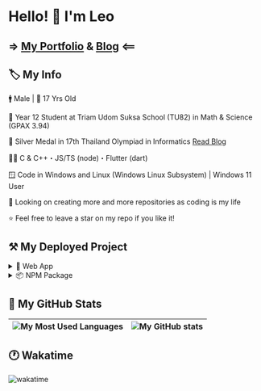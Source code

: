 # Hello! 👋 I'm Leo

## => [My Portfolio](https://portfolio.leomotors.vercel.app) & [Blog](https://portfolio.leomotors.vercel.app/blog) <==

## 🏷️ My Info

🚹 Male | 🎂 17 Yrs Old

🏫 Year 12 Student at Triam Udom Suksa School (TU82) in Math & Science (GPAX 3.94)

🥈 Silver Medal in 17th Thailand Olympiad in Informatics [Read Blog](https://github.com/Leomotors/TOI17-Journey#readme)

👨‍💻 C & C++・JS/TS (node)・Flutter (dart)

🪟 Code in Windows and Linux (Windows Linux Subsystem) | Windows 11 User

👀 Looking on creating more and more repositories as coding is my life

⭐ Feel free to leave a star on my repo if you like it!

## ⚒️ My Deployed Project

<details>
 <summary>🔺 Web App</summary>

- [Website Vector Calculator 2](https://github.com/Leomotors/Website-Vector-Calculator-2) => [Vercel App](https://mini-vector-calculator.vercel.app)
- [My Repositories](https://github.com/Leomotors/my-repos) => [Vercel App](https://leomotors-repos.vercel.app)
- [Anime Captcha](https://github.com/Leomotors/anime-captcha) => [Vercel App](https://anime-captcha.vercel.app)
- [Stupid Problems](https://github.com/Leomotors/stupid-problems) => [GitHub Pages](https://leomotors.github.io/stupid-problems/)
- [My Portfolio](https://github.com/Leomotors/portfolio-sv) => [Vercel App](https://portfolio.leomotors.vercel.app)

</details>

<details>
 <summary>📦 NPM Package</summary>

- [My NPM Automation](https://github.com/Leomotors/my-npm-automation) => [npm](https://www.npmjs.com/package/leomotors-automation)
- [S Bot Framework](https://github.com/Leomotors/s-bot-framework) => [npm](https://www.npmjs.com/package/s-bot-framework)
- [Polynomial Generator](https://github.com/Leomotors/polynomial-generator) => [npm](https://www.npmjs.com/package/polynomial-generator)
- [Cocoa Discord Utils](https://github.com/Leomotors/cocoa-discord-utils) => [npm](https://www.npmjs.com/package/cocoa-discord-utils)

</details>

## 🔢 My GitHub Stats

| ![My Most Used Languages](https://github-readme-stats.vercel.app/api/top-langs/?username=Leomotors&layout=compact&langs_count=10&count_private=true) | ![My GitHub stats](https://github-readme-stats.vercel.app/api?username=Leomotors&count_private=true) |
| ---------------------------------------------------------------------------------------------------------------------------------------------------- | ---------------------------------------------------------------------------------------------------- |

## 🕐 Wakatime

![wakatime](https://wakatime.com/badge/user/7b85cf35-1e8b-4428-aed5-467d40e6e916.svg)

<!-- // auto generated by github but I will keep it
**Leomotors/Leomotors** is a ✨ _special_ ✨ repository because its `README.md` (this file) appears on your GitHub profile.

Here are some ideas to get you started:

- 🔭 I’m currently working on ... // NOT WORKING RN but maybe in the future
WRITTEN - 🌱 I’m currently learning ...
- 👯 I’m looking to collaborate on ...
- 🤔 I’m looking for help with ...
- 💬 Ask me about ...
- 📫 How to reach me: ...
- 😄 Pronouns: ...
- ⚡ Fun fact: ...
-->

